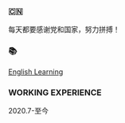 ### 🇨🇳

每天都要感谢党和国家，努力拼搏！

### 📚

[English Learning](https://app.gitbook.com/s/-MkaOPxEN5PMj0jsDyaO/)

### WORKING EXPERIENCE

2020.7-至今

<!--
**xiaodong1947/xiaodong1947** is a ✨ _special_ ✨ repository because its `README.md` (this file) appears on your GitHub profile.

Here are some ideas to get you started:

- 🔭 I’m currently working on ...
- 🌱 I’m currently learning ...
- 👯 I’m looking to collaborate on ...
- 🤔 I’m looking for help with ...
- 💬 Ask me about ...
- 📫 How to reach me: ...
- 😄 Pronouns: ...
- ⚡ Fun fact: ...
-->

